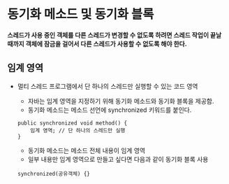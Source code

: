 # 동기화 메소드 및 동기화 블록
**스레드가 사용 중인 객체를 다른 스레드가 변경할 수 없도록 하려면 스레드 작업이 끝날 때까지 객체에 잠금을 걸어서
다른 스레드가 사용할 수 없도록 해야 한다.**
## 임계 영역
- 멀티 스레드 프로그램에서 단 하나의 스레드만 실행할 수 있는 코드 영역
     - 자바는 임계 영역을 지정하기 위해 동기화 메소드와 동기화 블록을 제공함.
    - 동기화 메소드는 메소드 선언에 synchronized 키워드를 붙인다.
    ```
    public synchronized void method() {
        임계 영역; // 단 하나의 스레드만 실행
    }
    ```
  - 동기화 메소드는 메소드 전체 내용이 임계 영역
  - 일부 내용만 임계 영역으로 만들고 싶다면 다음과 같이 동기화 블록 사용
  
  ```synchronized(공유객체) {}```
